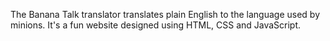 The Banana Talk translator translates plain English to the language used by minions. It's a fun website designed using HTML, CSS and JavaScript. 
